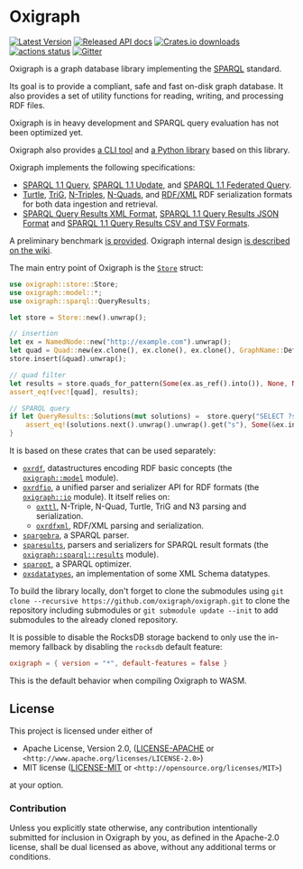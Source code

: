 Oxigraph
========

[![Latest Version](https://img.shields.io/crates/v/oxigraph.svg)](https://crates.io/crates/oxigraph)
[![Released API docs](https://docs.rs/oxigraph/badge.svg)](https://docs.rs/oxigraph)
[![Crates.io downloads](https://img.shields.io/crates/d/oxigraph)](https://crates.io/crates/oxigraph)
[![actions status](https://github.com/oxigraph/oxigraph/workflows/build/badge.svg)](https://github.com/oxigraph/oxigraph/actions)
[![Gitter](https://badges.gitter.im/oxigraph/community.svg)](https://gitter.im/oxigraph/community)

Oxigraph is a graph database library implementing the [SPARQL](https://www.w3.org/TR/sparql11-overview/) standard.

Its goal is to provide a compliant, safe and fast on-disk graph database.
It also provides a set of utility functions for reading, writing, and processing RDF files.

Oxigraph is in heavy development and SPARQL query evaluation has not been optimized yet.

Oxigraph also provides [a CLI tool](https://crates.io/crates/oxigraph-cli) and [a Python library](https://pyoxigraph.readthedocs.io/) based on this library.


Oxigraph implements the following specifications:
* [SPARQL 1.1 Query](https://www.w3.org/TR/sparql11-query/), [SPARQL 1.1 Update](https://www.w3.org/TR/sparql11-update/), and [SPARQL 1.1 Federated Query](https://www.w3.org/TR/sparql11-federated-query/).
* [Turtle](https://www.w3.org/TR/turtle/), [TriG](https://www.w3.org/TR/trig/), [N-Triples](https://www.w3.org/TR/n-triples/), [N-Quads](https://www.w3.org/TR/n-quads/), and [RDF/XML](https://www.w3.org/TR/rdf-syntax-grammar/) RDF serialization formats for both data ingestion and retrieval.
* [SPARQL Query Results XML Format](https://www.w3.org/TR/rdf-sparql-XMLres/), [SPARQL 1.1 Query Results JSON Format](https://www.w3.org/TR/sparql11-results-json/) and [SPARQL 1.1 Query Results CSV and TSV Formats](https://www.w3.org/TR/sparql11-results-csv-tsv/).

A preliminary benchmark [is provided](../bench/README.md). Oxigraph internal design [is described on the wiki](https://github.com/oxigraph/oxigraph/wiki/Architecture).

The main entry point of Oxigraph is the [`Store`](store::Store) struct:
```rust
use oxigraph::store::Store;
use oxigraph::model::*;
use oxigraph::sparql::QueryResults;

let store = Store::new().unwrap();

// insertion
let ex = NamedNode::new("http://example.com").unwrap();
let quad = Quad::new(ex.clone(), ex.clone(), ex.clone(), GraphName::DefaultGraph);
store.insert(&quad).unwrap();

// quad filter
let results = store.quads_for_pattern(Some(ex.as_ref().into()), None, None, None).collect::<Result<Vec<Quad>,_>>().unwrap();
assert_eq!(vec![quad], results);

// SPARQL query
if let QueryResults::Solutions(mut solutions) =  store.query("SELECT ?s WHERE { ?s ?p ?o }").unwrap() {
    assert_eq!(solutions.next().unwrap().unwrap().get("s"), Some(&ex.into()));
}
```

It is based on these crates that can be used separately:
* [`oxrdf`](https://crates.io/crates/oxrdf), datastructures encoding RDF basic concepts (the [`oxigraph::model`](crate::model) module).
* [`oxrdfio`](https://crates.io/crates/oxrdfio), a unified parser and serializer API for RDF formats (the [`oxigraph::io`](crate::io) module). It itself relies on:
  * [`oxttl`](https://crates.io/crates/oxttl), N-Triple, N-Quad, Turtle, TriG and N3 parsing and serialization.
  * [`oxrdfxml`](https://crates.io/crates/oxrdfxml), RDF/XML parsing and serialization.
* [`spargebra`](https://crates.io/crates/spargebra), a SPARQL parser.
* [`sparesults`](https://crates.io/crates/sparesults), parsers and serializers for SPARQL result formats (the [`oxigraph::sparql::results`](crate::sparql::results) module).
* [`sparopt`](https://crates.io/crates/sparesults), a SPARQL optimizer.
* [`oxsdatatypes`](https://crates.io/crates/oxsdatatypes), an implementation of some XML Schema datatypes.

To build the library locally, don't forget to clone the submodules using `git clone --recursive https://github.com/oxigraph/oxigraph.git` to clone the repository including submodules or `git submodule update --init` to add submodules to the already cloned repository.

It is possible to disable the RocksDB storage backend to only use the in-memory fallback by disabling the `rocksdb` default feature:
```toml
oxigraph = { version = "*", default-features = false }
```
This is the default behavior when compiling Oxigraph to WASM.

## License

This project is licensed under either of

* Apache License, Version 2.0, ([LICENSE-APACHE](../LICENSE-APACHE) or
  `<http://www.apache.org/licenses/LICENSE-2.0>`)
* MIT license ([LICENSE-MIT](../LICENSE-MIT) or
  `<http://opensource.org/licenses/MIT>`)

at your option.


### Contribution

Unless you explicitly state otherwise, any contribution intentionally submitted for inclusion in Oxigraph by you, as defined in the Apache-2.0 license, shall be dual licensed as above, without any additional terms or conditions.
